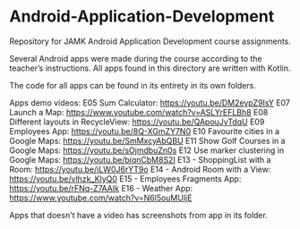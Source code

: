 # Android-Application-Development

Repository for JAMK Android Application Development course assignments.

Several Android apps were made during the course according to the teacher’s instructions.
All apps found in this directory are written with Kotlin.

The code for all apps can be found in its entirety in its own folders.

Apps demo videos:
E05 Sum Calculator: https://youtu.be/DM2eypZ9IsY
E07 Launch a Map: https://www.youtube.com/watch?v=ASLYrEFLBh8
E08 Different layouts in RecycleView: https://youtu.be/QApouJyTdqU
E09 Employees App: https://youtu.be/8Q-XGmZY7N0
E10 Favourite cities in a Google Maps: https://youtu.be/SmMxcyAbQBU
E11 Show Golf Courses in a Google Maps: https://youtu.be/sOjmdbuZn0s
E12 Use marker clustering in Google Maps: https://youtu.be/biqnCbM8S2I
E13 - ShoppingList with a Room: https://youtu.be/jLW0J6rYT9o
E14 - Android Room with a View: https://youtu.be/vlhzk_KlyQ0
E15 - Employees Fragments App: https://youtu.be/rFNq-Z7AAIk
E16 - Weather App: https://www.youtube.com/watch?v=N6l5ouMUljE

Apps that doesn't have a video has screenshots from app in its folder.

